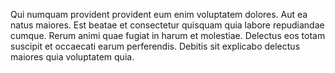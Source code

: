 Qui numquam provident provident eum enim voluptatem dolores. Aut ea natus maiores. Est beatae et consectetur quisquam quia labore repudiandae cumque. Rerum animi quae fugiat in harum et molestiae. Delectus eos totam suscipit et occaecati earum perferendis. Debitis sit explicabo delectus maiores quia voluptatem quia.